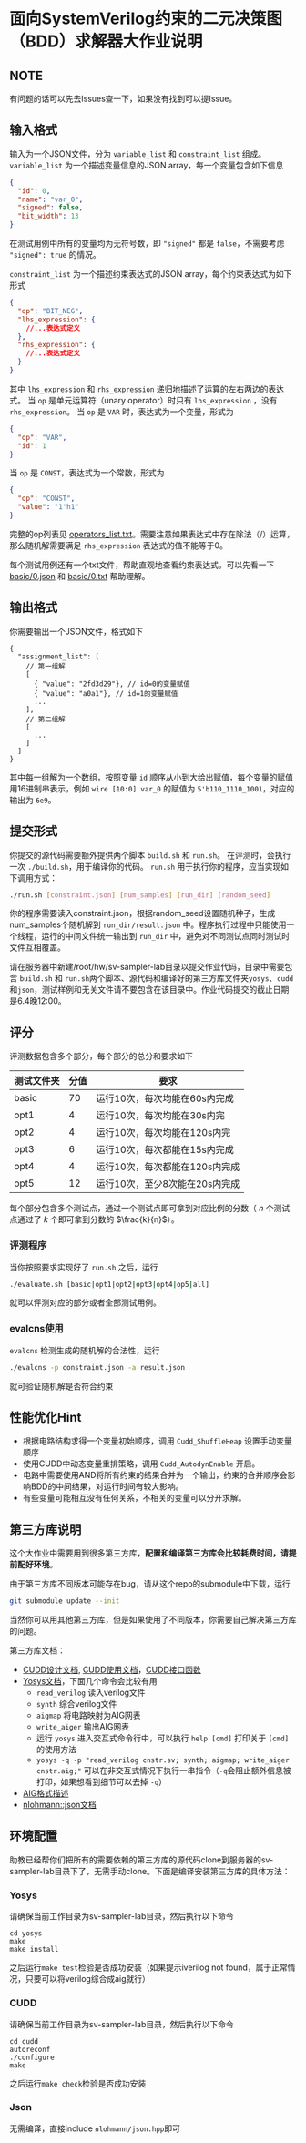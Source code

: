 # 面向SystemVerilog约束的二元决策图（BDD）求解器大作业说明
## NOTE
有问题的话可以先去Issues查一下，如果没有找到可以提Issue。

## 输入格式
输入为一个JSON文件，分为 `variable_list` 和 `constraint_list` 组成。`variable_list` 为一个描述变量信息的JSON array，每一个变量包含如下信息
```json
{
  "id": 0,
  "name": "var_0",
  "signed": false,
  "bit_width": 13
}
```
在测试用例中所有的变量均为无符号数，即 `"signed"` 都是 `false`，不需要考虑 `"signed": true` 的情况。

`constraint_list` 为一个描述约束表达式的JSON array，每个约束表达式为如下形式
```json
{
  "op": "BIT_NEG",
  "lhs_expression": {
    //...表达式定义
  },
  "rhs_expression": {
    //...表达式定义
  }
}
```
其中 `lhs_expression` 和 `rhs_expression` 递归地描述了运算的左右两边的表达式。
当 `op` 是单元运算符（unary operator）时只有 `lhs_expression` ，没有 `rhs_expression`。
当 `op` 是 `VAR` 时，表达式为一个变量，形式为
```json
{
  "op": "VAR",
  "id": 1
}
```
当 `op` 是 `CONST`，表达式为一个常数，形式为
```json
{
  "op": "CONST",
  "value": "1'h1"
}
```
完整的op列表见 [operators_list.txt](operators_list.txt)。需要注意如果表达式中存在除法（/）运算，那么随机解需要满足 `rhs_expression` 表达式的值不能等于0。

每个测试用例还有一个txt文件，帮助直观地查看约束表达式。可以先看一下 [basic/0.json](https://github.com/pku-liang/sv-sampler-lab/blob/main/basic/0.json) 和 [basic/0.txt](https://github.com/pku-liang/sv-sampler-lab/blob/main/basic/0.txt) 帮助理解。

## 输出格式
你需要输出一个JSON文件，格式如下
```hjson
{
  "assignment_list": [
    // 第一组解
    [
      { "value": "2fd3d29"}, // id=0的变量赋值
      { "value": "a0a1"}, // id=1的变量赋值
      ...
    ],
    // 第二组解
    [
      ...
    ]
  ]
}
```
其中每一组解为一个数组，按照变量 `id` 顺序从小到大给出赋值，每个变量的赋值用16进制串表示，例如 `wire [10:0] var_0` 的赋值为 `5'b110_1110_1001`，对应的输出为 `6e9`。

## 提交形式
你提交的源代码需要额外提供两个脚本 `build.sh` 和 `run.sh`。
在评测时，会执行一次 `./build.sh`，用于编译你的代码。
`run.sh` 用于执行你的程序，应当实现如下调用方式：
```bash
./run.sh [constraint.json] [num_samples] [run_dir] [random_seed]
```
你的程序需要读入constraint.json，根据random_seed设置随机种子，生成num_samples个随机解到 `run_dir/result.json` 中。程序执行过程中只能使用一个线程，运行的中间文件统一输出到 `run_dir` 中，避免对不同测试点同时测试时文件互相覆盖。

请在服务器中新建/root/hw/sv-sampler-lab目录以提交作业代码，目录中需要包含 `build.sh` 和 `run.sh`两个脚本、源代码和编译好的第三方库文件夹`yosys`、`cudd`和`json`，测试样例和无关文件请不要包含在该目录中。作业代码提交的截止日期是6.4晚12:00。

## 评分
评测数据包含多个部分，每个部分的总分和要求如下

|测试文件夹|分值|要求|
|-------|----|----|
|basic|70|运行10次，每次均能在60s内完成|
|opt1|4|运行10次，每次均能在30s内完|
|opt2|4|运行10次，每次均能在120s内完|
|opt3|6|运行10次，每次都能在15s内完成|
|opt4|4|运行10次，每次都能在120s内完成|
|opt5|12|运行10次，至少8次能在20s内完成|

每个部分包含多个测试点，通过一个测试点即可拿到对应比例的分数（ $n$ 个测试点通过了 $k$ 个即可拿到分数的 $\frac{k}{n}$）。

### 评测程序
当你按照要求实现好了 `run.sh` 之后，运行
```bash
./evaluate.sh [basic|opt1|opt2|opt3|opt4|op5|all]
```
就可以评测对应的部分或者全部测试用例。

### evalcns使用
`evalcns` 检测生成的随机解的合法性，运行
```bash
./evalcns -p constraint.json -a result.json
```
就可验证随机解是否符合约束

## 性能优化Hint
- 根据电路结构求得一个变量初始顺序，调用 `Cudd_ShuffleHeap` 设置手动变量顺序
- 使用CUDD中动态变量重排策略，调用 `Cudd_AutodynEnable` 开启。
- 电路中需要使用AND将所有约束的结果合并为一个输出，约束的合并顺序会影响BDD的中间结果，对运行时间有较大影响。
- 有些变量可能相互没有任何关系，不相关的变量可以分开求解。
  
## 第三方库说明
这个大作业中需要用到很多第三方库，**配置和编译第三方库会比较耗费时间，请提前配好环境**。

由于第三方库不同版本可能存在bug，请从这个repo的submodule中下载，运行
```bash
git submodule update --init
```
当然你可以用其他第三方库，但是如果使用了不同版本，你需要自己解决第三方库的问题。

第三方库文档：
- [CUDD设计文档](http://web.mit.edu/sage/export/tmp/y/usr/share/doc/polybori/cudd/node4.html), [CUDD使用文档](http://web.mit.edu/sage/export/tmp/y/usr/share/doc/polybori/cudd/node3.html)，[CUDD接口函数](http://web.mit.edu/sage/export/tmp/y/usr/share/doc/polybori/cudd/cuddExtDet.html)
- [Yosys文档](https://yosyshq.readthedocs.io/projects/yosys/en/latest/index.html)，下面几个命令会比较有用
  - `read_verilog` 读入verilog文件
  - `synth` 综合verilog文件
  - `aigmap` 将电路映射为AIG网表
  - `write_aiger` 输出AIG网表
  - 运行 `yosys` 进入交互式命令行中，可以执行 `help [cmd]` 打印关于 `[cmd]` 的使用方法
  - `yosys -q -p "read_verilog cnstr.sv; synth; aigmap; write_aiger cnstr.aig;"` 可以在非交互式情况下执行一串指令（`-q`会阻止额外信息被打印，如果想看到细节可以去掉 `-q`）
- [AIG格式描述](https://github.com/arminbiere/aiger/blob/master/FORMAT)
- [nlohmann::json文档](https://github.com/nlohmann/json?tab=readme-ov-file#read-json-from-a-file)

## 环境配置
助教已经帮你们把所有的需要依赖的第三方库的源代码clone到服务器的sv-sampler-lab目录下了，无需手动clone。下面是编译安装第三方库的具体方法：
### Yosys
请确保当前工作目录为sv-sampler-lab目录，然后执行以下命令
```
cd yosys
make
make install
```
之后运行`make test`检验是否成功安装（如果提示iverilog not found，属于正常情况，只要可以将verilog综合成aig就行）

### CUDD
请确保当前工作目录为sv-sampler-lab目录，然后执行以下命令
```
cd cudd
autoreconf
./configure
make
```
之后运行`make check`检验是否成功安装

### Json
无需编译，直接include `nlohmann/json.hpp`即可
